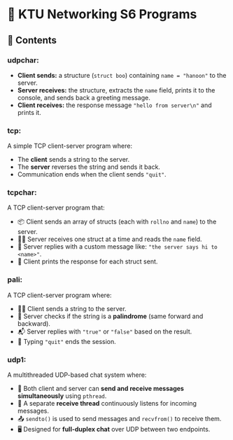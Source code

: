 # 🔌 KTU Networking S6 Programs
## 📁 Contents
### udpchar:

- **Client sends:** a structure (`struct boo`) containing `name = "hanoon"` to the server.
- **Server receives:** the structure, extracts the `name` field, prints it to the console, and sends back a greeting message.
- **Client receives:** the response message `"hello from server\n"` and prints it.

### tcp:

A simple TCP client-server program where:

- The **client** sends a string to the server.
- The **server** reverses the string and sends it back.
- Communication ends when the client sends `"quit"`.

### tcpchar:

A TCP client-server program that:

- 📦 Client sends an array of structs (each with `rollno` and `name`) to the server.
- 🧑‍💻 Server receives one struct at a time and reads the `name` field.
- 💬 Server replies with a custom message like: `"the server says hi to <name>"`.
- 🔁 Client prints the response for each struct sent.

### pali:

A TCP client-server program where:

- 🧑‍💻 Client sends a string to the server.
- 🔁 Server checks if the string is a **palindrome** (same forward and backward).
- 📬 Server replies with `"true"` or `"false"` based on the result.
- 🛑 Typing `"quit"` ends the session.

### udp1:

A multithreaded UDP-based chat system where:

- 🔁 Both client and server can **send and receive messages simultaneously** using `pthread`.
- 🧵 A separate **receive thread** continuously listens for incoming messages.
- 📤 `sendto()` is used to send messages and `recvfrom()` to receive them.
- 🖥️ Designed for **full-duplex chat** over UDP between two endpoints.



